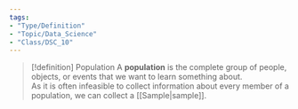 ```yaml
---
tags:
- "Type/Definition"
- "Topic/Data_Science"
- "Class/DSC_10"
---
```


> [!definition] Population
> A **population** is the complete group of people, objects, or events that we want to learn something about.  
> As it is often infeasible to collect information about every member of a population, we can collect a [[Sample|sample]].  
